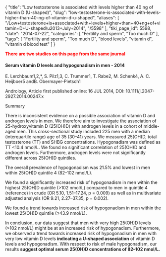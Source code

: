 {
    "title": "Low testosterone is associated with levels higher than 40 ng of vitamin D (U-shaped)",
    "slug": "low-testosterone-is-associated-with-levels-higher-than-40-ng-of-vitamin-d-u-shaped",
    "aliases": [
        "/Low+testosterone+is+associated+with+levels+higher+than+40+ng+of+vitamin+D+U-shaped\u2013+July+2014",
        "/5598"
    ],
    "tiki_page_id": 5598,
    "date": "2014-07-22",
    "categories": [
        "Fertility and sperm",
        "Too much D"
    ],
    "tags": [
        "Fertility and sperm",
        "Too much D",
        "blood levels",
        "vitamin d",
        "vitamin d blood test"
    ]
}


**<span style="color:#F00;">There are two studies on this page from the same journal</span>** 

#### Serum vitamin D levels and hypogonadism in men - 2014

E. Lerchbaum1,2,*, S. Pilz1,3, C. Trummer1, T. Rabe2, M. Schenk4, A. C. Heijboer5 andB. Obermayer-Pietsch1

Andrology, Article first published online: 16 JUL 2014, DOI: 10.1111/j.2047-2927.2014.00247.x

Summary

There is inconsistent evidence on a possible association of vitamin D and androgen levels in men. We therefore aim to investigate the association of 25-hydroxyvitamin D (25(OH)D) with androgen levels in a cohort of middle-aged men. This cross-sectional study included 225 men with a median (interquartile range) age of 35 (30–41) years. We measured 25(OH)D, total testosterone (TT) and SHBG concentrations. Hypogonadism was defined as TT <10.4 nmol/L. We found no significant correlation of 25(OH)D and androgen levels. Furthermore, androgen levels were not significantly different across 25(OH)D quintiles. 

The overall prevalence of hypogonadism was 21.5% and lowest in men within 25(OH)D quintile 4 (82–102 nmol/L). 

We found a significantly increased risk of hypogonadism in men within the highest 25(OH)D quintile (>102 nmol/L) compared to men in quintile 4 (reference) in crude (OR 5.10, 1.51–17.24, p = 0.009) as well as in multivariate adjusted analysis (OR 9.21, 2.27–37.35, p = 0.002). 

We found a trend towards increased risk of hypogonadism in men within the lowest 25(OH)D quintile (≤43.9 nmol/L). 

In conclusion, our data suggest that men with very high 25(OH)D levels (>102 nmol/L) might be at an increased risk of hypogonadism. Furthermore, we observed a trend towards increased risk of hypogonadism in men with very low vitamin D levels  **indicating a U-shaped association**  of vitamin D levels and hypogonadism. With respect to risk of male hypogonadism, our results  **suggest optimal serum 25(OH)D concentrations of 82–102 nmol/L.**